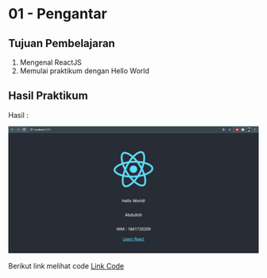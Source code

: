 # 01 - Pengantar

## Tujuan Pembelajaran

1. Mengenal ReactJS
2. Memulai praktikum dengan Hello World

## Hasil Praktikum

Hasil :

![contoh gambar](img/asd.PNG)

Berikut link melihat code [Link Code](../../src/02_layout)
